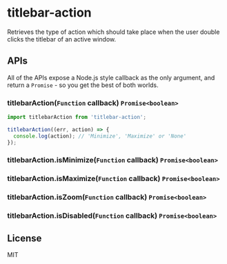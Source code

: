 # titlebar-action

Retrieves the type of action which should take place when the user double clicks the titlebar of an active window.

## APIs

All of the APIs expose a Node.js style callback as the only argument, and return a `Promise` - so you get the best of both worlds.

### titlebarAction(`Function` callback) `Promise<boolean>`

```js
import titlebarAction from 'titlebar-action';

titlebarAction((err, action) => {
  console.log(action); // 'Minimize', 'Maximize' or 'None'
});
```

### titlebarAction.isMinimize(`Function` callback) `Promise<boolean>`

### titlebarAction.isMaximize(`Function` callback) `Promise<boolean>`

### titlebarAction.isZoom(`Function` callback) `Promise<boolean>`

### titlebarAction.isDisabled(`Function` callback) `Promise<boolean>`

## License

MIT
